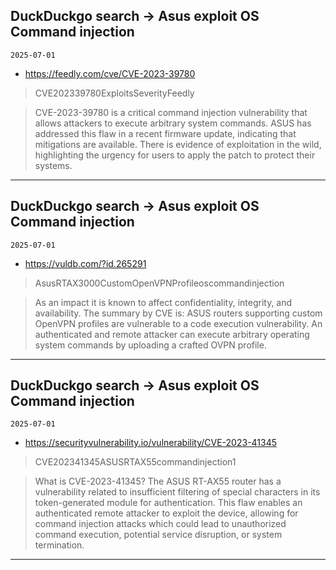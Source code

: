 ## DuckDuckgo search -> Asus exploit OS Command injection
`2025-07-01`

* https://feedly.com/cve/CVE-2023-39780

<blockquote>
 CVE202339780ExploitsSeverityFeedly
</blockquote>
<blockquote>
CVE-2023-39780 is a critical command injection vulnerability that allows attackers to execute arbitrary system commands. ASUS has addressed this flaw in a recent firmware update, indicating that mitigations are available. There is evidence of exploitation in the wild, highlighting the urgency for users to apply the patch to protect their systems.
</blockquote>

---

## DuckDuckgo search -> Asus exploit OS Command injection
`2025-07-01`

* https://vuldb.com/?id.265291

<blockquote>
 AsusRTAX3000CustomOpenVPNProfileoscommandinjection
</blockquote>
<blockquote>
As an impact it is known to affect confidentiality, integrity, and availability. The summary by CVE is: ASUS routers supporting custom OpenVPN profiles are vulnerable to a code execution vulnerability. An authenticated and remote attacker can execute arbitrary operating system commands by uploading a crafted OVPN profile.
</blockquote>

---

## DuckDuckgo search -> Asus exploit OS Command injection
`2025-07-01`

* https://securityvulnerability.io/vulnerability/CVE-2023-41345

<blockquote>
 CVE202341345ASUSRTAX55commandinjection1
</blockquote>
<blockquote>
What is CVE-2023-41345? The ASUS RT-AX55 router has a vulnerability related to insufficient filtering of special characters in its token-generated module for authentication. This flaw enables an authenticated remote attacker to exploit the device, allowing for command injection attacks which could lead to unauthorized command execution, potential service disruption, or system termination.
</blockquote>

---

